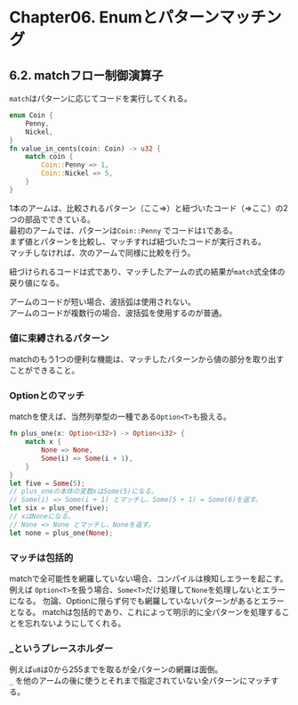# Chapter06. Enumとパターンマッチング
## 6.2. matchフロー制御演算子
`match`はパターンに応じてコードを実行してくれる。

```Rust
enum Coin {
    Penny,
    Nickel,
}
fn value_in_cents(coin: Coin) -> u32 {
    match coin {
        Coin::Penny => 1,
        Coin::Nickel => 5,
    }
}
```
1本のアームは、比較されるパターン（ここ=>）と紐づいたコード（=>ここ）の2つの部品でできている。  
最初のアームでは、パターンは`Coin::Penny` でコードは`1`である。  
まず値とパターンを比較し、マッチすれば紐づいたコードが実行される。  
マッチしなければ、次のアームで同様に比較を行う。

紐づけられるコードは式であり、マッチしたアームの式の結果が`match`式全体の戻り値になる。

アームのコードが短い場合、波括弧は使用されない。  
アームのコードが複数行の場合、波括弧を使用するのが普通。
### 値に束縛されるパターン
matchのもう1つの便利な機能は、マッチしたパターンから値の部分を取り出すことができること。
### Option<T>とのマッチ
matchを使えば、当然列挙型の一種である`Option<T>`も扱える。
```Rust
fn plus_one(x: Option<i32>) -> Option<i32> {
    match x {
        None => None,
        Some(i) => Some(i + 1),
    }
}
let five = Some(5);
// plus_oneの本体の変数xはSome(5)になる。
// Some(i) => Some(i + 1) とマッチし、Some(5 + 1) = Some(6)を返す。
let six = plus_one(five);
// xはNoneになる。
// None => None とマッチし、Noneを返す。
let none = plus_one(None);
```
### マッチは包括的
matchで全可能性を網羅していない場合、コンパイルは検知しエラーを起こす。  
例えば `Option<T>`を扱う場合、`Some<T>`だけ処理して`None`を処理しないとエラーになる。
勿論、Option<T>に限らず何でも網羅していないパターンがあるとエラーとなる。
matchは包括的であり、これによって明示的に全パターンを処理することを忘れないようにしてくれる。
### _というプレースホルダー
例えば`u8`は0から255までを取るが全パターンの網羅は面倒。  
`_` を他のアームの後に使うとそれまで指定されていない全パターンにマッチする。